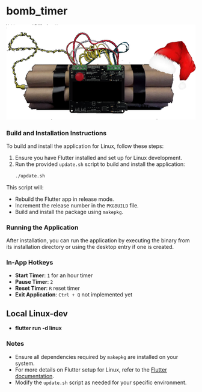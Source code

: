 # bomb_timer

![Bomb Timer Logo](assets/images/bomb_christmas.png)

### Build and Installation Instructions

To build and install the application for Linux, follow these steps:

1. Ensure you have Flutter installed and set up for Linux development.
2. Run the provided `update.sh` script to build and install the application:
   ```bash
   ./update.sh
   ```

This script will:

- Rebuild the Flutter app in release mode.
- Increment the release number in the `PKGBUILD` file.
- Build and install the package using `makepkg`.

### Running the Application

After installation, you can run the application by executing the binary from its installation directory or using the desktop entry if one is created.

### In-App Hotkeys

- **Start Timer**: `1` for an hour timer
- **Pause Timer**: `2`
- **Reset Timer**: `R` reset timer
- **Exit Application**: `Ctrl + Q` not implemented yet

## Local Linux-dev

- **flutter run -d linux**

### Notes

- Ensure all dependencies required by `makepkg` are installed on your system.
- For more details on Flutter setup for Linux, refer to the [Flutter documentation](https://docs.flutter.dev/get-started/install/linux).
- Modify the `update.sh` script as needed for your specific environment.
